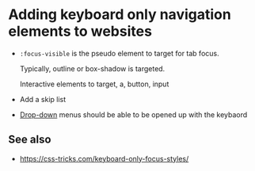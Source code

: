 # Adding keyboard only navigation elements to websites

- `:focus-visible` is the pseudo element to target for tab focus.

  Typically, outline or box-shadow is targeted.

  Interactive elements to target, a, button, input

- Add a skip list

- [Drop-down](../703) menus should be able to be opened up with the keybaord

## See also

- https://css-tricks.com/keyboard-only-focus-styles/